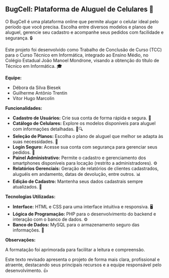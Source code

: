 ## BugCell: Plataforma de Aluguel de Celulares 📱

O BugCell é uma plataforma online que permite alugar o celular ideal pelo período que você precisa.  Escolha entre diversos modelos e planos de aluguel, gerencie seu cadastro e acompanhe seus pedidos com facilidade e segurança. 🔒

Este projeto foi desenvolvido como Trabalho de Conclusão de Curso (TCC) para o Curso Técnico em Informática, integrado ao Ensino Médio, no Colégio Estadual João Manoel Mondrone, visando a obtenção do título de Técnico em Informática. 🎓

**Equipe:**

* Débora da Silva Biesek
* Guilherme Antônio Trentin
* Vitor Hugo Marcolin


**Funcionalidades:**

* **Cadastro de Usuários:**  Crie sua conta de forma rápida e segura. 📝
* **Catálogo de Celulares:** Explore os modelos disponíveis para aluguel com informações detalhadas. 📱🔍
* **Seleção de Planos:** Escolha o plano de aluguel que melhor se adapta às suas necessidades. 📅
* **Login Seguro:** Acesse sua conta com segurança para gerenciar seus pedidos. 🔐
* **Painel Administrativo:** Permite o cadastro e gerenciamento dos smartphones disponíveis para locação (restrito a administradores). ⚙️
* **Relatórios Gerenciais:**  Geração de relatórios de clientes cadastrados, aluguéis em andamento, datas de devolução, entre outros. 📊
* **Edição de Cadastro:**  Mantenha seus dados cadastrais sempre atualizados. 🔄


**Tecnologias Utilizadas:**

* **Interface:** HTML e CSS para uma interface intuitiva e responsiva. 🖥️
* **Lógica de Programação:** PHP para o desenvolvimento do backend e interação com o banco de dados. ⚙️
* **Banco de Dados:** MySQL para o armazenamento seguro das informações. 💾


**Observações:**

A formatação foi aprimorada para facilitar a leitura e compreensão.


Este texto revisado apresenta o projeto de forma mais clara, profissional e atraente, destacando seus principais recursos e a equipe responsável pelo desenvolvimento. 👍
